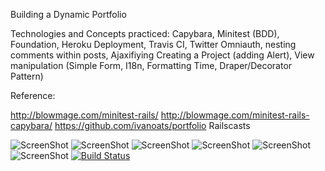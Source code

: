 Building a Dynamic Portfolio

Technologies and Concepts practiced: 
Capybara, Minitest (BDD), Foundation, Heroku Deployment, Travis CI, Twitter Omniauth, nesting comments within posts, Ajaxifiying Creating a Project (adding Alert), View manipulation (Simple Form, I18n, Formatting Time, Draper/Decorator Pattern)

Reference:

http://blowmage.com/minitest-rails/
http://blowmage.com/minitest-rails-capybara/
https://github.com/ivanoats/portfolio
Railscasts 

![ScreenShot](http://i.imgur.com/Gypac3v.png)
![ScreenShot](http://i.imgur.com/pvwvuCu.png)
![ScreenShot](http://imgur.com/BsLFLeF.png)
![ScreenShot](http://imgur.com/9tLhrtW.png)
![ScreenShot](http://i.imgur.com/nUXYYsJ.png)
![ScreenShot](http://i.imgur.com/hjojp2l.png)
[![Build Status](https://travis-ci.org/meowmaste/portfolio.png?branch=master)](https://travis-ci.org/meowmaste/portfolio)
